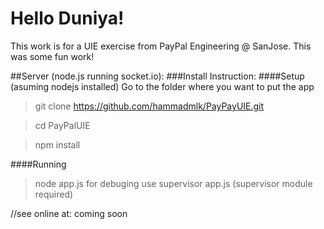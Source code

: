 # Hello Duniya!

This work is for a UIE exercise from PayPal Engineering @ SanJose. This was some fun work!

##Server (node.js running socket.io):
###Install Instruction:
####Setup (asuming nodejs installed)
Go to the folder where you want to put the app
> git clone https://github.com/hammadmlk/PayPayUIE.git

> cd PayPalUIE

> npm install

####Running
> node app.js
for debuging use supervisor app.js (supervisor module required)

//see online at: coming soon
